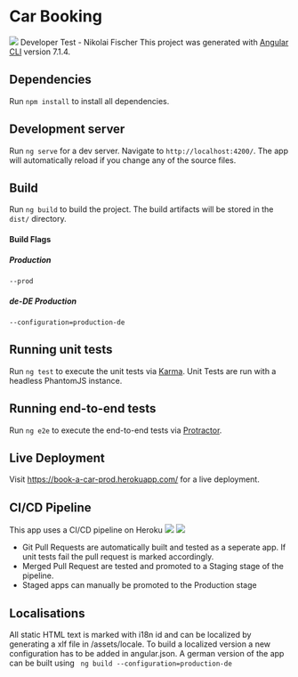 # Car Booking
![](https://i.imgur.com/nV2ItUE.png)
Developer Test - Nikolai Fischer
This project was generated with [Angular CLI](https://github.com/angular/angular-cli) version 7.1.4.

## Dependencies
Run `npm install` to install all dependencies.
## Development server

Run `ng serve` for a dev server. Navigate to `http://localhost:4200/`. The app will automatically reload if you change any of the source files.

## Build

Run `ng build` to build the project. The build artifacts will be stored in the `dist/` directory. 
#### Build Flags
##### Production
`--prod`
##### de-DE Production 
`--configuration=production-de`

## Running unit tests

Run `ng test` to execute the unit tests via [Karma](https://karma-runner.github.io).
Unit Tests are run with a headless PhantomJS instance.

## Running end-to-end tests

Run `ng e2e` to execute the end-to-end tests via [Protractor](http://www.protractortest.org/).

## Live Deployment
Visit https://book-a-car-prod.herokuapp.com/ for a live deployment.

## CI/CD Pipeline
This app uses a CI/CD pipeline on Heroku[]()
![](https://i.imgur.com/9Wrx79U.png)
![](https://i.imgur.com/9t3xBSW.png)
* Git Pull Requests are automatically built and tested as a seperate app. If unit tests fail the pull request is marked accordingly.
* Merged Pull Request are tested and promoted to a Staging stage of the pipeline.
* Staged apps can manually be promoted to the Production stage

## Localisations
All static HTML text is marked with i18n id and can be localized by generating a xlf file in /assets/locale. 
To build a localized version a new configuration has to be added in angular.json.
A german version of the app can be built using ` ng build --configuration=production-de`


